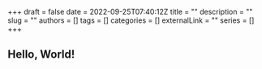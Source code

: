 +++ 
draft = false
date = 2022-09-25T07:40:12Z
title = ""
description = ""
slug = ""
authors = []
tags = []
categories = []
externalLink = ""
series = []
+++

## Hello, World!